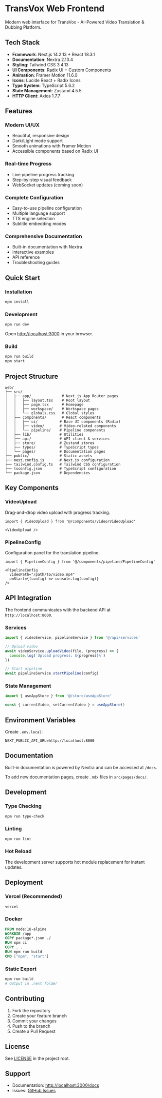 # TransVox Web Frontend

Modern web interface for TransVox - AI-Powered Video Translation & Dubbing Platform.

## Tech Stack

- **Framework**: Next.js 14.2.13 + React 18.3.1
- **Documentation**: Nextra 2.13.4
- **Styling**: Tailwind CSS 3.4.13
- **UI Components**: Radix UI + Custom Components
- **Animation**: Framer Motion 11.6.0
- **Icons**: Lucide React + Radix Icons
- **Type System**: TypeScript 5.6.2
- **State Management**: Zustand 4.5.5
- **HTTP Client**: Axios 1.7.7

## Features

### Modern UI/UX

- Beautiful, responsive design
- Dark/Light mode support
- Smooth animations with Framer Motion
- Accessible components based on Radix UI

### Real-time Progress

- Live pipeline progress tracking
- Step-by-step visual feedback
- WebSocket updates (coming soon)

### Complete Configuration

- Easy-to-use pipeline configuration
- Multiple language support
- TTS engine selection
- Subtitle embedding modes

### Comprehensive Documentation

- Built-in documentation with Nextra
- Interactive examples
- API reference
- Troubleshooting guides

## Quick Start

### Installation

```bash
npm install
```

### Development

```bash
npm run dev
```

Open [http://localhost:3000](http://localhost:3000) in your browser.

### Build

```bash
npm run build
npm start
```

## Project Structure

```
web/
├── src/
│   ├── app/              # Next.js App Router pages
│   │   ├── layout.tsx    # Root layout
│   │   ├── page.tsx      # Homepage
│   │   ├── workspace/    # Workspace pages
│   │   └── globals.css   # Global styles
│   ├── components/       # React components
│   │   ├── ui/          # Base UI components (Radix)
│   │   ├── video/       # Video-related components
│   │   └── pipeline/    # Pipeline components
│   ├── lib/             # Utilities
│   ├── api/             # API client & services
│   ├── store/           # Zustand stores
│   ├── types/           # TypeScript types
│   └── pages/           # Documentation pages
├── public/              # Static assets
├── next.config.js       # Next.js configuration
├── tailwind.config.ts   # Tailwind CSS configuration
├── tsconfig.json        # TypeScript configuration
└── package.json         # Dependencies
```

## Key Components

### VideoUpload

Drag-and-drop video upload with progress tracking.

```tsx
import { VideoUpload } from '@/components/video/VideoUpload'

<VideoUpload />
```

### PipelineConfig

Configuration panel for the translation pipeline.

```tsx
import { PipelineConfig } from '@/components/pipeline/PipelineConfig'

<PipelineConfig 
  videoPath="/path/to/video.mp4"
  onStart={(config) => console.log(config)}
/>
```

## API Integration

The frontend communicates with the backend API at `http://localhost:8000`.

### Services

```typescript
import { videoService, pipelineService } from '@/api/services'

// Upload video
await videoService.uploadVideo(file, (progress) => {
  console.log(`Upload progress: ${progress}%`)
})

// Start pipeline
await pipelineService.startPipeline(config)
```

### State Management

```typescript
import { useAppStore } from '@/store/useAppStore'

const { currentVideo, setCurrentVideo } = useAppStore()
```

## Environment Variables

Create `.env.local`:

```env
NEXT_PUBLIC_API_URL=http://localhost:8000
```

## Documentation

Built-in documentation is powered by Nextra and can be accessed at `/docs`.

To add new documentation pages, create `.mdx` files in `src/pages/docs/`.

## Development

### Type Checking

```bash
npm run type-check
```

### Linting

```bash
npm run lint
```

### Hot Reload

The development server supports hot module replacement for instant updates.

## Deployment

### Vercel (Recommended)

```bash
vercel
```

### Docker

```dockerfile
FROM node:18-alpine
WORKDIR /app
COPY package*.json ./
RUN npm ci
COPY . .
RUN npm run build
CMD ["npm", "start"]
```

### Static Export

```bash
npm run build
# Output in .next folder
```

## Contributing

1. Fork the repository
2. Create your feature branch
3. Commit your changes
4. Push to the branch
5. Create a Pull Request

## License

See [LICENSE](../LICENSE) in the project root.

## Support

- Documentation: [http://localhost:3000/docs](http://localhost:3000/docs)
- Issues: [GitHub Issues](https://github.com/yourusername/transvox/issues)



